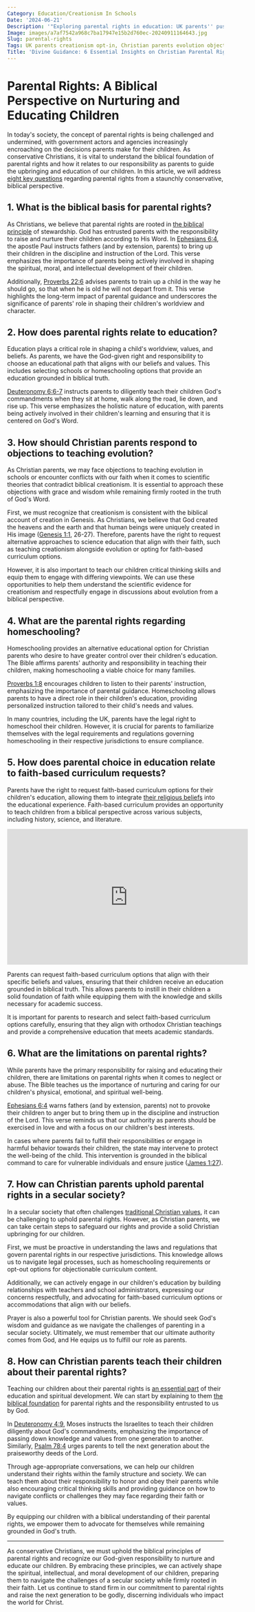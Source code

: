 ```yaml
---
Category: Education/Creationism In Schools
Date: '2024-06-21'
Description: '"Exploring parental rights in education: UK parents'' push for creationism opt-in, Christian objections to evolution, and homeschooling choices in science curriculum."'
Image: images/a7af7542a968c7ba17947e15b2d760ec-20240911164643.jpg
Slug: parental-rights
Tags: UK parents creationism opt-in, Christian parents evolution objections, Homeschooling creationism rights, Parental choice science education, Faith-based curriculum requests
Title: 'Divine Guidance: 6 Essential Insights on Christian Parental Rights'
---
```


# Parental Rights: A Biblical Perspective on Nurturing and Educating Children

In today's society, the concept of parental rights is being challenged and undermined, with government actors and agencies increasingly encroaching on the decisions parents make for their children. As conservative Christians, it is vital to understand the biblical foundation of parental rights and how it relates to our responsibility as parents to guide the upbringing and education of our children. In this article, we will address [eight key questions](/legal-challenges) regarding parental rights from a staunchly conservative, biblical perspective.

## 1. What is the biblical basis for parental rights?

As Christians, we believe that parental rights are rooted in [the biblical principle](/scientific-freedom-advocacy) of stewardship. God has entrusted parents with the responsibility to raise and nurture their children according to His Word. In [Ephesians 6:4](https://www.bibleref.com/Ephesians/6/Ephesians-6-4.html), the apostle Paul instructs fathers (and by extension, parents) to bring up their children in the discipline and instruction of the Lord. This verse emphasizes the importance of parents being actively involved in shaping the spiritual, moral, and intellectual development of their children.

Additionally, [Proverbs 22:6](https://www.bibleref.com/Proverbs/22/Proverbs-22-6.html) advises parents to train up a child in the way he should go, so that when he is old he will not depart from it. This verse highlights the long-term impact of parental guidance and underscores the significance of parents' role in shaping their children's worldview and character.

## 2. How does parental rights relate to education?

Education plays a critical role in shaping a child's worldview, values, and beliefs. As parents, we have the God-given right and responsibility to choose an educational path that aligns with our beliefs and values. This includes selecting schools or homeschooling options that provide an education grounded in biblical truth.

[Deuteronomy 6:6-7](https://www.bibleref.com/Deuteronomy/6/Deuteronomy-6-6.html) instructs parents to diligently teach their children God's commandments when they sit at home, walk along the road, lie down, and rise up. This verse emphasizes the holistic nature of education, with parents being actively involved in their children's learning and ensuring that it is centered on God's Word.

## 3. How should Christian parents respond to objections to teaching evolution?

As Christian parents, we may face objections to teaching evolution in schools or encounter conflicts with our faith when it comes to scientific theories that contradict biblical creationism. It is essential to approach these objections with grace and wisdom while remaining firmly rooted in the truth of God's Word.

First, we must recognize that creationism is consistent with the biblical account of creation in Genesis. As Christians, we believe that God created the heavens and the earth and that human beings were uniquely created in His image ([Genesis 1:1](https://www.bibleref.com/Genesis/1/Genesis-1-1.html), 26-27). Therefore, parents have the right to request alternative approaches to science education that align with their faith, such as teaching creationism alongside evolution or opting for faith-based curriculum options.

However, it is also important to teach our children critical thinking skills and equip them to engage with differing viewpoints. We can use these opportunities to help them understand the scientific evidence for creationism and respectfully engage in discussions about evolution from a biblical perspective.

## 4. What are the parental rights regarding homeschooling?

Homeschooling provides an alternative educational option for Christian parents who desire to have greater control over their children's education. The Bible affirms parents' authority and responsibility in teaching their children, making homeschooling a viable choice for many families.

[Proverbs 1:8](https://www.bibleref.com/Proverbs/1/Proverbs-1-8.html) encourages children to listen to their parents' instruction, emphasizing the importance of parental guidance. Homeschooling allows parents to have a direct role in their children's education, providing personalized instruction tailored to their child's needs and values.

In many countries, including the UK, parents have the legal right to homeschool their children. However, it is crucial for parents to familiarize themselves with the legal requirements and regulations governing homeschooling in their respective jurisdictions to ensure compliance.

## 5. How does parental choice in education relate to faith-based curriculum requests?

Parents have the right to request faith-based curriculum options for their children's education, allowing them to integrate [their religious beliefs](/legal-challenges) into the educational experience. Faith-based curriculum provides an opportunity to teach children from a biblical perspective across various subjects, including history, science, and literature.


<iframe width="560" height="315" src="https://www.youtube.com/embed/CSq2BXq291A" frameborder="0" allow="autoplay; encrypted-media" allowfullscreen></iframe>


Parents can request faith-based curriculum options that align with their specific beliefs and values, ensuring that their children receive an education grounded in biblical truth. This allows parents to instill in their children a solid foundation of faith while equipping them with the knowledge and skills necessary for academic success.

It is important for parents to research and select faith-based curriculum options carefully, ensuring that they align with orthodox Christian teachings and provide a comprehensive education that meets academic standards.

## 6. What are the limitations on parental rights?

While parents have the primary responsibility for raising and educating their children, there are limitations on parental rights when it comes to neglect or abuse. The Bible teaches us the importance of nurturing and caring for our children's physical, emotional, and spiritual well-being.

[Ephesians 6:4](https://www.bibleref.com/Ephesians/6/Ephesians-6-4.html) warns fathers (and by extension, parents) not to provoke their children to anger but to bring them up in the discipline and instruction of the Lord. This verse reminds us that our authority as parents should be exercised in love and with a focus on our children's best interests.

In cases where parents fail to fulfill their responsibilities or engage in harmful behavior towards their children, the state may intervene to protect the well-being of the child. This intervention is grounded in the biblical command to care for vulnerable individuals and ensure justice ([James 1:27](https://www.bibleref.com/James/1/James-1-27.html)).

## 7. How can Christian parents uphold parental rights in a secular society?

In a secular society that often challenges [traditional Christian values](/genetic-evidence-challenges), it can be challenging to uphold parental rights. However, as Christian parents, we can take certain steps to safeguard our rights and provide a solid Christian upbringing for our children.

First, we must be proactive in understanding the laws and regulations that govern parental rights in our respective jurisdictions. This knowledge allows us to navigate legal processes, such as homeschooling requirements or opt-out options for objectionable curriculum content.

Additionally, we can actively engage in our children's education by building relationships with teachers and school administrators, expressing our concerns respectfully, and advocating for faith-based curriculum options or accommodations that align with our beliefs.

Prayer is also a powerful tool for Christian parents. We should seek God's wisdom and guidance as we navigate the challenges of parenting in a secular society. Ultimately, we must remember that our ultimate authority comes from God, and He equips us to fulfill our role as parents.

## 8. How can Christian parents teach their children about their parental rights?

Teaching our children about their parental rights is [an essential part](/prayer-request-ideas) of their education and spiritual development. We can start by explaining to them [the biblical foundation](/adoration-songs) for parental rights and the responsibility entrusted to us by God.

In [Deuteronomy 4:9](https://www.bibleref.com/Deuteronomy/4/Deuteronomy-4-9.html), Moses instructs the Israelites to teach their children diligently about God's commandments, emphasizing the importance of passing down knowledge and values from one generation to another. Similarly, [Psalm 78:4](https://www.bibleref.com/Psalm/78/Psalm-78-4.html) urges parents to tell the next generation about the praiseworthy deeds of the Lord.

Through age-appropriate conversations, we can help our children understand their rights within the family structure and society. We can teach them about their responsibility to honor and obey their parents while also encouraging critical thinking skills and providing guidance on how to navigate conflicts or challenges they may face regarding their faith or values.

By equipping our children with a biblical understanding of their parental rights, we empower them to advocate for themselves while remaining grounded in God's truth.

---

As conservative Christians, we must uphold the biblical principles of parental rights and recognize our God-given responsibility to nurture and educate our children. By embracing these principles, we can actively shape the spiritual, intellectual, and moral development of our children, preparing them to navigate the challenges of a secular society while firmly rooted in their faith. Let us continue to stand firm in our commitment to parental rights and raise the next generation to be godly, discerning individuals who impact the world for Christ.